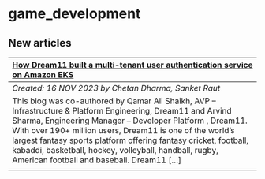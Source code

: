 # game_development

## New articles

| [How Dream11 built a multi-tenant user authentication service on Amazon EKS](https://aws.amazon.com/blogs/gametech/5359-2/) |
|:----------|
| *Created: 16 NOV 2023 by Chetan Dharma, Sanket Raut* | 
| This blog was co-authored by Qamar Ali Shaikh, AVP – Infrastructure & Platform Engineering, Dream11 and Arvind Sharma, Engineering Manager – Developer Platform , Dream11. With over 190+ million users, Dream11 is one of the world’s largest fantasy sports platform offering fantasy cricket, football, kabaddi, basketball, hockey, volleyball, handball, rugby, American football and baseball. Dream11 […] | 
|  | 

